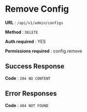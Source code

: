 # Remove Config

**URL** : `/api/v1/admin/configs`

**Method** : `DELETE`

**Auth required** : YES 

**Permissions required** : config.remove

## Success Response

**Code** : `204 NO CONTENT`

## Error Responses

**Code** : `404 NOT FOUND`